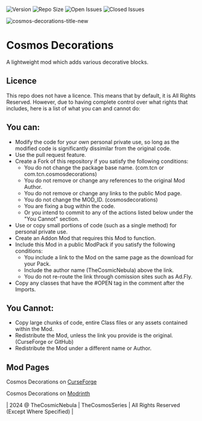 ![Version](https://img.shields.io/badge/VERSION-1.20.1-success?style=for-the-badge) ![Repo Size](https://img.shields.io/github/repo-size/TheCosmosSeries/CosmosDecorations?label=REPO%20SIZE&style=for-the-badge) ![Open Issues](https://img.shields.io/github/issues/TheCosmosSeries/CosmosDecorations?style=for-the-badge) ![Closed Issues](https://img.shields.io/github/issues-closed/TheCosmosSeries/CosmosDecorations?color=green&style=for-the-badge)

![cosmos-decorations-title-new](https://github.com/user-attachments/assets/e3975159-c976-47cb-a4ff-3b94af88448f)

# Cosmos Decorations
A lightweight mod which adds various decorative blocks.

## Licence
This repo does not have a licence. This means that by default, it is All Rights Reserved. However, due to having complete control over what rights that includes, here is a list of what you can and cannot do:

## You can:
 - Modify the code for your own personal private use, so long as the modified code is significantly dissimilar from the original code.
 - Use the pull request feature.
 - Create a Fork of this repository if you satisfy the following conditions:
   - You do not change the package base name. (com.tcn or com.tcn.cosmosdecorations)
   - You do not remove or change any references to the original Mod Author.
   - You do not remove or change any links to the public Mod page.
   - You do not change the MOD_ID. (cosmosdecorations)
   - You are fixing a bug within the code.
   - Or you intend to commit to any of the actions listed below under the "You Cannot" section.
 - Use or copy small portions of code (such as a single method) for personal private use.
 - Create an Addon Mod that requires this Mod to function.
 - Include this Mod in a public ModPack if you satisfy the following conditions:
   - You include a link to the Mod on the same page as the download for your Pack.
   - Include the author name (TheCosmicNebula) above the link.
   - You do not re-route the link through comission sites such as Ad.Fly.
- Copy any classes that have the #OPEN tag in the comment after the Imports.

## You Cannot:
 - Copy large chunks of code, entire Class files or any assets contained within the Mod.
 - Redistribute the Mod, unless the link you provide is the original. (CurseForge or GitHub)
 - Redistribute the Mod under a different name or Author.

## Mod Pages
Cosmos Decorations on [CurseForge](https://minecraft.curseforge.com/projects/cosmos-decorations)

Cosmos Decorations on [Modrinth](https://modrinth.com/mod/cosmos-decorations)

| 2024 @ TheCosmicNebula | TheCosmosSeries | All Rights Reserved (Except Where Specified) |
